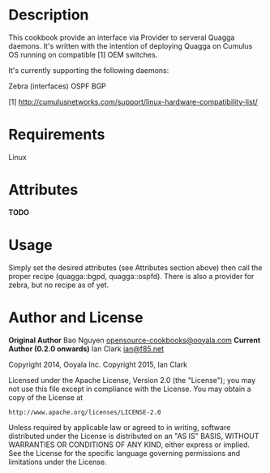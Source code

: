 Description
===========

This cookbook provide an interface via Provider to serveral Quagga daemons. It's written with
the intention of deploying Quagga on Cumulus OS running on compatible [1] OEM switches.

It's currently supporting the following daemons:

Zebra (interfaces)
OSPF
BGP

[1] http://cumulusnetworks.com/support/linux-hardware-compatibility-list/

Requirements
============

Linux

Attributes
==========

__TODO__

Usage
=====

Simply set the desired attributes (see Attributes section above) then call the proper recipe (quagga::bgpd, quagga::ospfd).  There is also a provider for zebra, but no recipe as of yet.

Author and License
===================

__Original Author__ Bao Nguyen <opensource-cookbooks@ooyala.com>
__Current Author (0.2.0 onwards)__ Ian Clark <ian@f85.net>

Copyright 2014, Ooyala Inc.
Copyright 2015, Ian Clark

Licensed under the Apache License, Version 2.0 (the "License");
you may not use this file except in compliance with the License.
You may obtain a copy of the License at

    http://www.apache.org/licenses/LICENSE-2.0

Unless required by applicable law or agreed to in writing, software
distributed under the License is distributed on an "AS IS" BASIS,
WITHOUT WARRANTIES OR CONDITIONS OF ANY KIND, either express or implied.
See the License for the specific language governing permissions and
limitations under the License.
